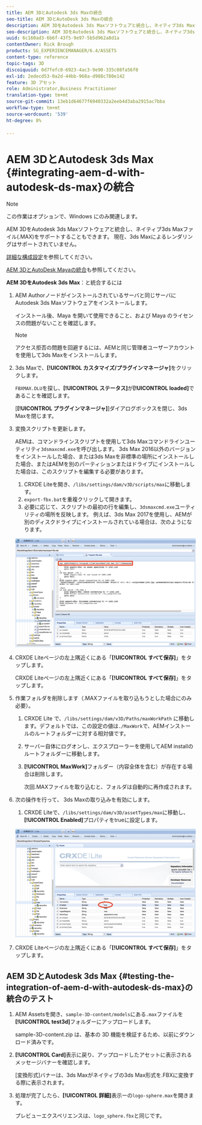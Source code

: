```yaml
---
title: AEM 3DとAutodesk 3ds Maxの統合
seo-title: AEM 3DとAutoDesk 3ds Maxの統合
description: AEM 3DをAutodesk 3ds Maxソフトウェアと統合し、ネイティブ3ds Maxファイル(.MAX)をサポートすることもできます。 現在、3ds Maxによるレンダリングはサポートされていません。
seo-description: AEM 3DをAutodesk 3ds Maxソフトウェアと統合し、ネイティブ3ds Maxファイル(.MAX)をサポートすることもできます。 現在、3ds Maxによるレンダリングはサポートされていません。
uuid: 6c160ad3-6b6f-43f5-9e97-5b5d962a8d1a
contentOwner: Rick Brough
products: SG_EXPERIENCEMANAGER/6.4/ASSETS
content-type: reference
topic-tags: 3D
discoiquuid: 0d7fefc0-6923-4ac3-9e90-335c08fa56f0
exl-id: 2edecd53-0a2d-44bb-968a-d988c780e142
feature: 3D アセット
role: Administrator,Business Practitioner
translation-type: tm+mt
source-git-commit: 13eb1d64677f6940332a2eeb4d3aba2915ac7bba
workflow-type: tm+mt
source-wordcount: '539'
ht-degree: 8%

---
```


# AEM 3DとAutodesk 3ds Max {#integrating-aem-d-with-autodesk-ds-max}の統合

>[!NOTE]
>
>この作業はオプションで、Windows にのみ関連します。

AEM 3DをAutodesk 3ds Maxソフトウェアと統合し、ネイティブ3ds Maxファイル(.MAX)をサポートすることもできます。 現在、3ds Maxによるレンダリングはサポートされていません。

[詳細な構成設定](advanced-config-3d.md)を参照してください。

[AEM 3DとAutoDesk Mayaの統合](integrate-maya-with-3d.md)も参照してください。

**AEM 3DをAutodesk 3ds Max**：と統合するには

1. AEM Authorノードがインストールされているサーバと同じサーバにAutodesk 3ds Maxソフトウェアをインストールします。

   インストール後、Maya を開いて使用できること、および Maya のライセンスの問題がないことを確認します。

   >[!NOTE]
   >
   >アクセス拒否の問題を回避するには、AEMと同じ管理者ユーザーアカウントを使用して3ds Maxをインストールします。

1. 3ds Maxで、**[!UICONTROL カスタマイズ/プラグインマネージャ]**&#x200B;をクリックします。

   `FBXMAX.DLU`を探し、**[!UICONTROL ステータス]**&#x200B;が&#x200B;**[!UICONTROL loaded]**&#x200B;であることを確認します。

   [**[!UICONTROL プラグインマネージャ]**]ダイアログボックスを閉じ、3ds Maxを閉じます。

1. 変換スクリプトを更新します。

   AEMは、コマンドラインスクリプトを使用して3ds Maxコマンドラインユーティリティ`3dsmaxcmd.exe`を呼び出します。 3ds Max 2016以外のバージョンをインストールした場合、または3ds Maxを非標準の場所にインストールした場合、またはAEMを別のパーティションまたはドライブにインストールした場合は、このスクリプトを編集する必要があります。

   1. CRXDE Liteを開き、`/libs/settings/dam/v3D/scripts/max`に移動します。
   1. `export-fbx.bat`を重複クリックして開きます。
   1. 必要に応じて、スクリプトの最初の行を編集し、`3dsmaxcmd.exe`ユーティリティの場所を反映します。 例えば、3ds Max 2017を使用し、AEMが別のディスクドライブにインストールされている場合は、次のようになります。

   ![image2018-6-22_13-35-8](assets/image2018-6-22_13-35-8.png)

1. CRXDE Liteページの左上隅近くにある「**[!UICONTROL すべて保存]**」をタップします。

   CRXDE Liteページの左上隅近くにある「**[!UICONTROL すべて保存]**」をタップします。

1. 作業フォルダを削除します（.MAXファイルを取り込もうとした場合にのみ必要）。

   1. CRXDE Lite で、`/libs/settings/dam/v3D/Paths/maxWorkPath` に移動します。デフォルトでは、この設定の値は`./MaxWork`で、AEMインストールのルートフォルダーに対する相対値です。
   1. サーバー自体にログオンし、エクスプローラーを使用してAEM installのルートフォルダーに移動します。
   1. **[!UICONTROL MaxWork]**&#x200B;フォルダー（内容全体を含む）が存在する場合は削除します。

      次回.MAXファイルを取り込むと、フォルダは自動的に再作成されます。

1. 次の操作を行って、 3ds Maxの取り込みを有効にします。

   1. CRXDE Liteで、`/libs/settings/dam/v3D/assetTypes/max`に移動し、**[!UICONTROL Enabled]**&#x200B;プロパティをtrueに設定します。

   ![image2018-6-22_13-50-50](assets/image2018-6-22_13-50-50.png)

1. CRXDE Liteページの左上隅近くにある「**[!UICONTROL すべて保存]**」をタップします。

## AEM 3DとAutodesk 3ds Max {#testing-the-integration-of-aem-d-with-autodesk-ds-max}の統合のテスト

1. AEM Assetsを開き、`sample-3D-content/models`にある`.max`ファイルを&#x200B;**[!UICONTROL test3d]**&#x200B;フォルダーにアップロードします。

   sample-3D-content.zip は、基本の 3D 機能を検証するため、以前にダウンロード済みです。 

1. **[!UICONTROL Card]**&#x200B;表示に戻り、アップロードしたアセットに表示されるメッセージバナーを確認します。

   [変換形式]バナーは、3ds Maxがネイティブの3ds Max形式を.FBXに変換する際に表示されます。

1. 処理が完了したら、**[!UICONTROL 詳細]**&#x200B;表示ーの`logo-sphere.max`を開きます。

   プレビューエクスペリエンスは、`logo_sphere.fbx`と同じです。
